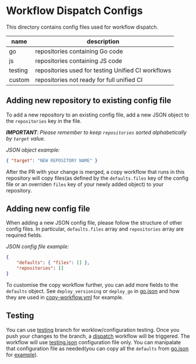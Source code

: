 # Workflow Dispatch Configs

This directory contains config files used for workflow dispatch.

| name | description |
| --- | --- |
| go | repositories containing Go code |
| js | repositories containing JS code |
| testing | repositories used for testing Unified CI workflows |
| custom | repositories not ready for full unified CI |

## Adding new repository to existing config file

To add a new repository to an existing config file, add a new JSON object to the `repositories` key in the file.

_**IMPORTANT**: Please remember to keep `repositories` sorted alphabetically by `target` value._

*JSON object example:*
```json
{ "target": "NEW REPOSITORY NAME" }
```

After the PR with your change is merged, a copy workflow that runs in this repository will copy files(as defined by the `defaults.files` key of the config file or an overriden `files` key of your newly added object) to your repository.

## Adding new config file

When adding a new JSON config file, please follow the structure of other config files. In particular, `defaults.files` array and `repositories` array are required fields.

*JSON config file example:*
```json
{
    "defaults": { "files": [] },
    "repositories": []
}
```

To customise the copy workflow further, you can add more fields to the `defaults` object. See `deploy_versioning` or `deploy_go` in [go.json](go.json) and how they are used in [copy-workflow.yml](../.github/workflows/copy-workflow.yml) for example.

## Testing

You can use [testing](https://github.com/protocol/.github/tree/testing) branch for worklow/configuration testing. Once you push your changes to the branch, a [dispatch](../.github/workflows/dispatch.yml) workflow will be triggered. The workflow will use [testing.json](testing.json) configuration file only. You can manipalate that configuration file as needed(you can copy all the `defaults` from [go.json](go.json) for [example](https://github.com/protocol/.github/commit/43476995428996a90ca95bf838f084ba1a710c68)).
